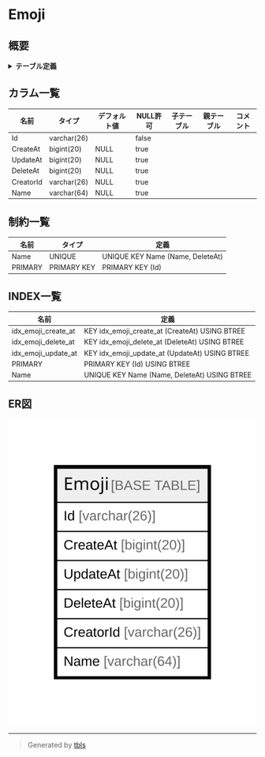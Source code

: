 # Emoji

## 概要

<details>
<summary><strong>テーブル定義</strong></summary>

```sql
CREATE TABLE `Emoji` (
  `Id` varchar(26) NOT NULL,
  `CreateAt` bigint(20) DEFAULT NULL,
  `UpdateAt` bigint(20) DEFAULT NULL,
  `DeleteAt` bigint(20) DEFAULT NULL,
  `CreatorId` varchar(26) DEFAULT NULL,
  `Name` varchar(64) DEFAULT NULL,
  PRIMARY KEY (`Id`),
  UNIQUE KEY `Name` (`Name`,`DeleteAt`),
  KEY `idx_emoji_update_at` (`UpdateAt`),
  KEY `idx_emoji_create_at` (`CreateAt`),
  KEY `idx_emoji_delete_at` (`DeleteAt`)
) ENGINE=InnoDB DEFAULT CHARSET=utf8mb4
```

</details>

## カラム一覧

| 名前        | タイプ         | デフォルト値       | NULL許可   | 子テーブル      | 親テーブル      | コメント     |
| --------- | ----------- | ------------ | -------- | ---------- | ---------- | -------- |
| Id        | varchar(26) |              | false    |            |            |          |
| CreateAt  | bigint(20)  | NULL         | true     |            |            |          |
| UpdateAt  | bigint(20)  | NULL         | true     |            |            |          |
| DeleteAt  | bigint(20)  | NULL         | true     |            |            |          |
| CreatorId | varchar(26) | NULL         | true     |            |            |          |
| Name      | varchar(64) | NULL         | true     |            |            |          |

## 制約一覧

| 名前      | タイプ         | 定義                               |
| ------- | ----------- | -------------------------------- |
| Name    | UNIQUE      | UNIQUE KEY Name (Name, DeleteAt) |
| PRIMARY | PRIMARY KEY | PRIMARY KEY (Id)                 |

## INDEX一覧

| 名前                  | 定義                                             |
| ------------------- | ---------------------------------------------- |
| idx_emoji_create_at | KEY idx_emoji_create_at (CreateAt) USING BTREE |
| idx_emoji_delete_at | KEY idx_emoji_delete_at (DeleteAt) USING BTREE |
| idx_emoji_update_at | KEY idx_emoji_update_at (UpdateAt) USING BTREE |
| PRIMARY             | PRIMARY KEY (Id) USING BTREE                   |
| Name                | UNIQUE KEY Name (Name, DeleteAt) USING BTREE   |

## ER図

![er](Emoji.svg)

---

> Generated by [tbls](https://github.com/k1LoW/tbls)
